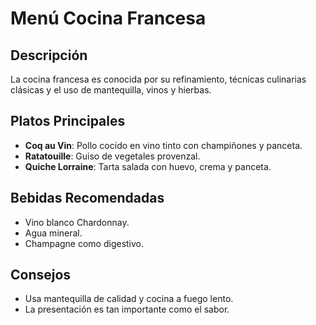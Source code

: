 # Menú Cocina Francesa

## Descripción

La cocina francesa es conocida por su refinamiento, técnicas culinarias clásicas y el uso de mantequilla, vinos y hierbas.

## Platos Principales

- **Coq au Vin**: Pollo cocido en vino tinto con champiñones y panceta.
- **Ratatouille**: Guiso de vegetales provenzal.
- **Quiche Lorraine**: Tarta salada con huevo, crema y panceta.

## Bebidas Recomendadas

- Vino blanco Chardonnay.
- Agua mineral.
- Champagne como digestivo.

## Consejos

- Usa mantequilla de calidad y cocina a fuego lento.
- La presentación es tan importante como el sabor.